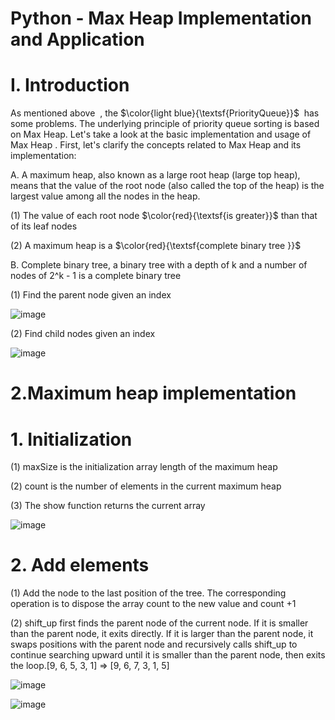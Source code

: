 # Python - Max Heap Implementation and Application

# I. Introduction

As mentioned above  , the $\color{light blue}{\textsf{PriorityQueue}}$  has some problems. The underlying principle of priority queue sorting is based on Max Heap. Let's take a look at the basic implementation and usage of Max Heap . First, let's clarify the concepts related to Max Heap and its implementation:

A. A maximum heap, also known as a large root heap (large top heap), means that the value of the root node (also called the top of the heap) is the largest value among all the nodes in the heap.

(1) The value of each root node $\color{red}{\textsf{is greater}}$  than that of its leaf nodes

(2) A maximum heap is a $\color{red}{\textsf{complete binary tree }}$ 

B. Complete binary tree, a binary tree with a depth of k and a number of nodes of 2^k - 1 is a complete binary tree

(1) Find the parent node given an index

![image](https://github.com/user-attachments/assets/d8dd4d41-0b1b-44bf-a45d-8f77166f7fcf)


(2) Find child nodes given an index

![image](https://github.com/user-attachments/assets/ed0f1f33-46d1-4df4-a8a2-92b60368570a)


# 2.Maximum heap implementation
  
# 1. Initialization
      
 (1) maxSize is the initialization array length of the maximum heap

 (2) count is the number of elements in the current maximum heap
    
 (3) The show function returns the current array

 ![image](https://github.com/user-attachments/assets/b5ed8cbb-84a6-4e7a-8e12-c8cda592e783)


# 2. Add elements 

(1) Add the node to the last position of the tree. The corresponding operation is to dispose the array count to the new value and count +1

(2) shift_up first finds the parent node of the current node. If it is smaller than the parent node, it exits directly. If it is larger than the parent node, it swaps positions with the parent node and recursively calls shift_up to continue searching upward until it is smaller than the parent node, then exits the loop.[9, 6, 5, 3, 1] => [9, 6, 7, 3, 1, 5]

![image](https://github.com/user-attachments/assets/31dd1351-0027-4d43-81b9-8bb36cf7b266)


![image](https://github.com/user-attachments/assets/4cbe9a5f-a3ba-4933-a617-7cc84f744544)

